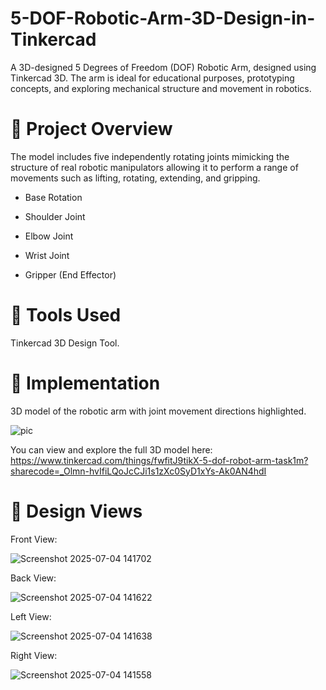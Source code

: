 # 5-DOF-Robotic-Arm-3D-Design-in-Tinkercad
A 3D-designed 5 Degrees of Freedom (DOF) Robotic Arm, designed using Tinkercad 3D. The arm is ideal for educational purposes, prototyping concepts, and exploring mechanical structure and movement in robotics.



# 📌 Project Overview
The model includes five independently rotating joints mimicking the structure of real robotic manipulators allowing it to perform a range of movements such as lifting, rotating, extending, and gripping.

- Base Rotation

- Shoulder Joint

- Elbow Joint

- Wrist Joint

- Gripper (End Effector)



# 🧰 Tools Used
Tinkercad 3D Design Tool.



# 🧩 Implementation

3D model of the robotic arm with joint movement directions highlighted.

![pic](https://github.com/user-attachments/assets/1b6de8f4-2148-4e70-8989-c91a72ef8df6)

You can view and explore the full 3D model here:
https://www.tinkercad.com/things/fwfitJ9tikX-5-dof-robot-arm-task1m?sharecode=_Olmn-hvIfiLQoJcCJi1s1zXc0SyD1xYs-Ak0AN4hdI



# 📸 Design Views

Front View: 

![Screenshot 2025-07-04 141702](https://github.com/user-attachments/assets/5dfc03a5-4eaa-4dec-bee3-795a04122ae1)


Back View: 

![Screenshot 2025-07-04 141622](https://github.com/user-attachments/assets/c9923c67-be2c-4534-81e6-e00c8265c05c)

Left View: 

![Screenshot 2025-07-04 141638](https://github.com/user-attachments/assets/0dc5fb63-33c8-49a5-82c4-350fdda8598e)

Right View: 

![Screenshot 2025-07-04 141558](https://github.com/user-attachments/assets/b6f1ec50-c6a9-4343-9dec-6db087bba6a3)

